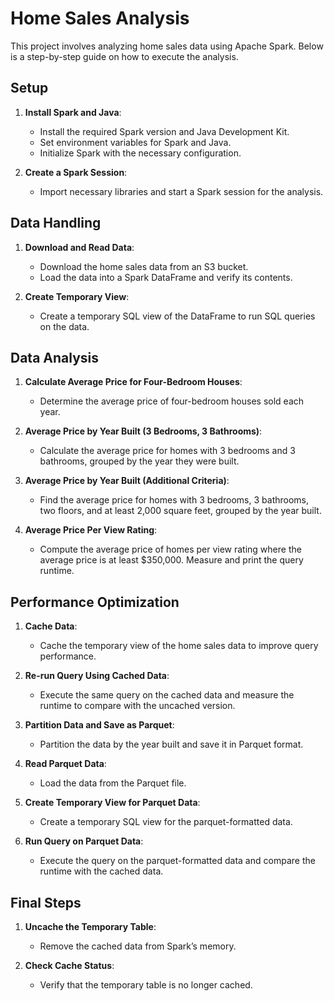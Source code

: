 # Home Sales Analysis

This project involves analyzing home sales data using Apache Spark. Below is a step-by-step guide on how to execute the analysis.

## Setup

1. **Install Spark and Java**:
   - Install the required Spark version and Java Development Kit.
   - Set environment variables for Spark and Java.
   - Initialize Spark with the necessary configuration.

2. **Create a Spark Session**:
   - Import necessary libraries and start a Spark session for the analysis.

## Data Handling

1. **Download and Read Data**:
   - Download the home sales data from an S3 bucket.
   - Load the data into a Spark DataFrame and verify its contents.

2. **Create Temporary View**:
   - Create a temporary SQL view of the DataFrame to run SQL queries on the data.

## Data Analysis

1. **Calculate Average Price for Four-Bedroom Houses**:
   - Determine the average price of four-bedroom houses sold each year.

2. **Average Price by Year Built (3 Bedrooms, 3 Bathrooms)**:
   - Calculate the average price for homes with 3 bedrooms and 3 bathrooms, grouped by the year they were built.

3. **Average Price by Year Built (Additional Criteria)**:
   - Find the average price for homes with 3 bedrooms, 3 bathrooms, two floors, and at least 2,000 square feet, grouped by the year built.

4. **Average Price Per View Rating**:
   - Compute the average price of homes per view rating where the average price is at least $350,000. Measure and print the query runtime.

## Performance Optimization

1. **Cache Data**:
   - Cache the temporary view of the home sales data to improve query performance.

2. **Re-run Query Using Cached Data**:
   - Execute the same query on the cached data and measure the runtime to compare with the uncached version.

3. **Partition Data and Save as Parquet**:
   - Partition the data by the year built and save it in Parquet format.

4. **Read Parquet Data**:
   - Load the data from the Parquet file.

5. **Create Temporary View for Parquet Data**:
   - Create a temporary SQL view for the parquet-formatted data.

6. **Run Query on Parquet Data**:
   - Execute the query on the parquet-formatted data and compare the runtime with the cached data.

## Final Steps

1. **Uncache the Temporary Table**:
   - Remove the cached data from Spark’s memory.

2. **Check Cache Status**:
   - Verify that the temporary table is no longer cached.